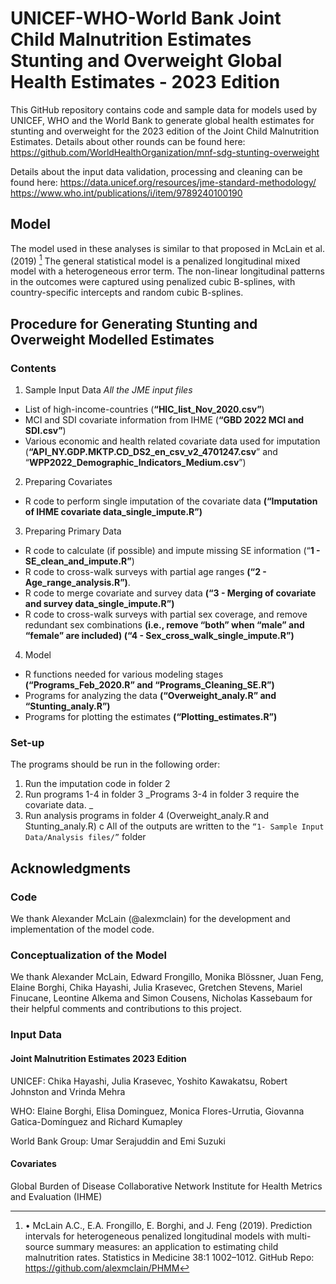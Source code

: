 # UNICEF-WHO-World Bank Joint Child Malnutrition Estimates Stunting and Overweight Global Health Estimates - 2023 Edition
This GitHub repository contains code and sample data for models used by UNICEF, WHO and the World Bank to generate global health estimates for stunting and overweight for the 2023 edition of the Joint Child Malnutrition Estimates.
Details about other rounds can be found here: https://github.com/WorldHealthOrganization/mnf-sdg-stunting-overweight 

Details about the input data validation, processing and cleaning can be found here: 
https://data.unicef.org/resources/jme-standard-methodology/
https://www.who.int/publications/i/item/9789240100190


## Model
The model used in these analyses is similar to that proposed in McLain et al. (2019) [^1]   The general statistical model is a penalized longitudinal mixed model with a heterogeneous error term. The non-linear longitudinal patterns in the outcomes were captured using penalized cubic B-splines, with country-specific intercepts and random cubic B-splines. 


## Procedure for Generating Stunting and Overweight Modelled Estimates

### Contents
1. Sample Input Data *All the JME input files*
  - List of high-income-countries (**“HIC_list_Nov_2020.csv”**)
  - MCI and SDI covariate information from IHME (**“GBD 2022 MCI and SDI.csv”**)
  - Various economic and health related covariate data used for imputation
  (**“API_NY.GDP.MKTP.CD_DS2_en_csv_v2_4701247.csv**” and “**WPP2022_Demographic_Indicators_Medium.csv**”)


2. Preparing Covariates
  -  R code to perform single imputation of the covariate data
 **(“Imputation of IHME covariate data_single_impute.R”)**


3.  Preparing Primary Data
  - R code to calculate (if possible) and impute missing SE information (“**1 - SE_clean_and_impute.R”**)
  - R code to cross-walk surveys with partial age ranges **(“2 - Age_range_analysis.R”)**.
  - R code to merge covariate and survey data **(“3 - Merging of covariate and survey data_single_impute.R”)**
  - R code to cross-walk surveys with partial sex coverage, and remove redundant sex combinations **(i.e., remove “both” when “male” and “female” are included) (“4 - Sex_cross_walk_single_impute.R”)**


4. Model
  - R functions needed for various modeling stages **(“Programs_Feb_2020.R” and “Programs_Cleaning_SE.R”)**
  - Programs for analyzing the data **(“Overweight_analy.R” and “Stunting_analy.R”)**
  - Programs for plotting the estimates **(“Plotting_estimates.R”)**


### Set-up
The programs should be run in the following order:
1. Run the imputation code in folder 2
2. Run programs 1-4 in folder 3
   _Programs 3-4 in folder 3 require the covariate data. _
3. Run analysis programs in folder 4 (Overweight_analy.R and Stunting_analy.R) c
All of the outputs are written to the ```“1- Sample Input Data/Analysis files/”``` folder

## Acknowledgments

### Code
We thank Alexander McLain (@alexmclain) for the development and implementation of the model code.

### Conceptualization of the Model
We thank Alexander McLain, Edward Frongillo, Monika Blössner, Juan Feng, Elaine Borghi, Chika Hayashi, Julia Krasevec, Gretchen Stevens, Mariel Finucane, Leontine Alkema and Simon Cousens, Nicholas Kassebaum for their helpful comments and contributions to this project. 

### Input Data
#### Joint Malnutrition Estimates 2023 Edition
UNICEF: Chika Hayashi, Julia Krasevec, Yoshito Kawakatsu, Robert Johnston and Vrinda Mehra

WHO: Elaine Borghi, Elisa Dominguez, Monica Flores-Urrutia, Giovanna Gatica-Domínguez and Richard Kumapley

World Bank Group: Umar Serajuddin and Emi Suzuki

#### Covariates
Global Burden of Disease Collaborative Network Institute for Health Metrics and Evaluation (IHME)


[^1]: •	McLain A.C., E.A. Frongillo, E. Borghi, and J. Feng (2019). Prediction intervals for heterogeneous penalized longitudinal models with multi-source summary measures: an application to estimating child malnutrition rates. Statistics in Medicine 38:1 1002–1012. GitHub Repo: https://github.com/alexmclain/PHMM
